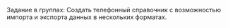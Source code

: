 Задание в группах: Создать телефонный справочник с возможностью импорта и 
экспорта данных в нескольких форматах.